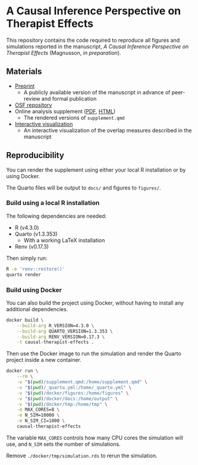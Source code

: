 # A Causal Inference Perspective on Therapist Effects

This repository contains the code required to reproduce all figures and simulations reported in the manuscript, *A Causal Inference Perspective on Therapist Effects* (Magnusson, *in preparation*). 

## Materials
- [Preprint](https://psyarxiv.com/f7mvz)
    - A publicly available version of the manuscript in advance of peer-review and formal publication
- [OSF repository](https://osf.io/kyxet/)
- Online analysis supplement ([PDF](https://github.com/rpsychologist/causal-therapist-effects-paper/blob/main/docs/magnusson-2023-causal-therapist-effects.pdf), [HTML](https://rpsychologist.github.io/causal-therapist-effects-paper))
    - The rendered versions of `supplement.qmd`
- [Interactive visualization](https://rpsychologist.com/therapist-effects)
    - An interactive visualization of the overlap measures described in the manuscript
    
## Reproducibility
You can render the supplement using either your local R installation or by using Docker.

The Quarto files will be output to `docs/` and figures to `figures/`.

### Build using a local R installation
The following dependencies are needed:
- R (v4.3.0)
- Quarto (v1.3.353)
    - With a working LaTeX installation
- Renv (v0.17.3)

Then simply run:
```bash
R -e 'renv::restore()'
quarto render
```

### Build using Docker
You can also build the project using Docker, without having to install any additional dependencies.

```bash
docker build \
    --build-arg R_VERSION=4.3.0 \
    --build-arg QUARTO_VERSION=1.3.353 \
    --build-arg RENV_VERSION=0.17.3 \
    -t causal-therapist-effects .
```

Then use the Docker image to run the simulation and render the Quarto project inside a new container.

```bash
docker run \
    --rm \
    -v "$(pwd)/supplement.qmd:/home/supplement.qmd" \
    -v "$(pwd)/_quarto.yml:/home/_quarto.yml" \
    -v "$(pwd)/docker/figures:/home/figures" \
    -v "$(pwd)/docker/docs:/home/output" \
    -v "$(pwd)/docker/tmp:/home/tmp" \
    -e MAX_CORES=8 \
    -e N_SIM=10000 \
    -e N_SIM_CI=1000 \
    causal-therapist-effects
```
The variable `MAX_CORES` controls how many CPU cores the simulation will use, and `N_SIM` sets the number of simulations.

Remove `./docker/tmp/simulation.rds` to rerun the simulation.
